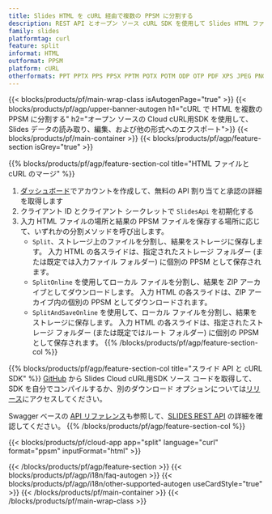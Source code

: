 ```yaml
---
title: Slides HTML を cURL 経由で複数の PPSM に分割する
description: REST API とオープン ソース cURL SDK を使用して Slides HTML ファイルを PPSM スライドに分割する
family: slides
platformtag: curl
feature: split
informat: HTML
outformat: PPSM
platform: cURL
otherformats: PPT PPTX PPS PPSX PPTM POTX POTM ODP OTP PDF XPS JPEG PNG BMP TIFF SVG HTML5 GIF XAML
---
```


{{< blocks/products/pf/main-wrap-class isAutogenPage="true" >}}
{{< blocks/products/pf/agp/upper-banner-autogen h1="cURL で HTML を複数の PPSM に分割する" h2="オープン ソースの Cloud cURL用SDK を使用して、Slides データの読み取り、編集、および他の形式へのエクスポート">}}
{{< blocks/products/pf/main-container >}}
{{< blocks/products/pf/agp/feature-section isGrey="true" >}}

{{% blocks/products/pf/agp/feature-section-col title="HTML ファイルと cURL のマージ" %}}
1. <a href="https://dashboard.aspose.cloud/">ダッシュボード</a>でアカウントを作成して、無料の API 割り当てと承認の詳細を取得します
1. クライアント ID とクライアント シークレットで ```SlidesApi``` を初期化する
1. 入力 HTML ファイルの場所と結果の PPSM ファイルを保存する場所に応じて、いずれかの分割メソッドを呼び出します。
    - ```Split```、ストレージ上のファイルを分割し、結果をストレージに保存します。 入力 HTML の各スライドは、指定されたストレージ フォルダー (または既定では入力ファイル フォルダー) に個別の PPSM として保存されます。
    - ```SplitOnline``` を使用してローカル ファイルを分割し、結果を ZIP アーカイブとしてダウンロードします。 入力 HTML の各スライドは、ZIP アーカイブ内の個別の PPSM としてダウンロードされます。
    - ```SplitAndSaveOnline``` を使用して、ローカル ファイルを分割し、結果をストレージに保存します。 入力 HTML の各スライドは、指定されたストレージ フォルダー (または既定ではルート フォルダー) に個別の PPSM として保存されます。
{{% /blocks/products/pf/agp/feature-section-col %}}

{{% blocks/products/pf/agp/feature-section-col title="スライド API と cURL SDK" %}}
[GitHub](https://github.com/aspose-slides-cloud/aspose-slides-cloud-curl) から Slides Cloud cURL用SDK ソース コードを取得して、SDK を自分でコンパイルするか、別のダウンロード オプションについては[リリース](https://releases.aspose.cloud/)にアクセスしてください。

Swagger ベースの [API リファレンス](https://apireference.aspose.cloud/slides/)も参照して、[SLIDES REST API](https://products.aspose.cloud/slides/curl/) の詳細を確認してください。
{{% /blocks/products/pf/agp/feature-section-col %}}

{{< blocks/products/pf/cloud-app app="split" language="curl" format="ppsm" inputFormat="html" >}}

{{< /blocks/products/pf/agp/feature-section >}}
{{< blocks/products/pf/agp/i18n/faq-autogen >}}
{{< blocks/products/pf/agp/i18n/other-supported-autogen useCardStyle="true" >}}
{{< /blocks/products/pf/main-container >}}
{{< /blocks/products/pf/main-wrap-class >}}